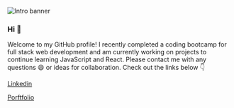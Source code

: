 ![Intro banner](https://user-images.githubusercontent.com/65608809/111404886-ec78d600-86a5-11eb-9eb7-eab827a485c5.jpg)
### Hi 👋
Welcome to my GitHub profile! I recently completed a coding bootcamp for full stack web development and am currently working on projects to continue learning JavaScript and React. 
Please contact me with any questions 😄 or ideas for collaboration. Check out the links below :point_down:

[Linkedin](https://www.linkedin.com/in/nicolekleinmann/)

[Porftfolio](https://www.nicolekleinmann.com)


<!--
**nkleinmann/nkleinmann** is a ✨ _special_ ✨ repository because its `README.md` (this file) appears on your GitHub profile.

Here are some ideas to get you started:

- 🔭 I’m currently working on ...
- 🌱 I’m currently learning ...
- 👯 I’m looking to collaborate on ...
- 🤔 I’m looking for help with ...
- 💬 Ask me about ...
- 📫 How to reach me: ...
- 😄 Pronouns: ...
- ⚡ Fun fact: ...
-->
